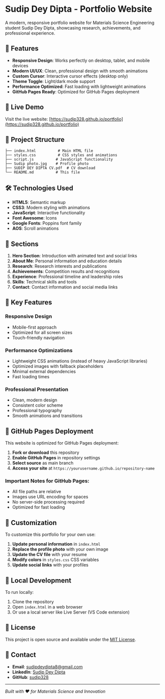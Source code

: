 # Sudip Dey Dipta - Portfolio Website

A modern, responsive portfolio website for Materials Science Engineering student Sudip Dey Dipta, showcasing research, achievements, and professional experience.

## 🌟 Features

- **Responsive Design**: Works perfectly on desktop, tablet, and mobile devices
- **Modern UI/UX**: Clean, professional design with smooth animations
- **Custom Cursor**: Interactive cursor effects (desktop only)
- **Theme Toggle**: Light/dark mode support
- **Performance Optimized**: Fast loading with lightweight animations
- **GitHub Pages Ready**: Optimized for GitHub Pages deployment

## 🚀 Live Demo

Visit the live website: [https://sudip328.github.io/portfolio](https://sudip328.github.io/portfolio)

## 📂 Project Structure

```
├── index.html          # Main HTML file
├── styles.css          # CSS styles and animations
├── script.js          # JavaScript functionality
├── Sudip photo.jpg    # Profile photo
├── SUDIP DEY DIPTA CV.pdf  # CV download
└── README.md          # This file
```

## 🛠️ Technologies Used

- **HTML5**: Semantic markup
- **CSS3**: Modern styling with animations
- **JavaScript**: Interactive functionality
- **Font Awesome**: Icons
- **Google Fonts**: Poppins font family
- **AOS**: Scroll animations

## 📱 Sections

1. **Hero Section**: Introduction with animated text and social links
2. **About Me**: Personal information and education details
3. **Research**: Research interests and publications
4. **Achievements**: Competition results and recognitions
5. **Experience**: Professional timeline and leadership roles
6. **Skills**: Technical skills and tools
7. **Contact**: Contact information and social media links

## 🎨 Key Features

### Responsive Design
- Mobile-first approach
- Optimized for all screen sizes
- Touch-friendly navigation

### Performance Optimizations
- Lightweight CSS animations (instead of heavy JavaScript libraries)
- Optimized images with fallback placeholders
- Minimal external dependencies
- Fast loading times

### Professional Presentation
- Clean, modern design
- Consistent color scheme
- Professional typography
- Smooth animations and transitions

## 🚀 GitHub Pages Deployment

This website is optimized for GitHub Pages deployment:

1. **Fork or download** this repository
2. **Enable GitHub Pages** in repository settings
3. **Select source** as main branch
4. **Access your site** at `https://yourusername.github.io/repository-name`

### Important Notes for GitHub Pages:
- All file paths are relative
- Images use URL encoding for spaces
- No server-side processing required
- Optimized for fast loading

## 📝 Customization

To customize this portfolio for your own use:

1. **Update personal information** in `index.html`
2. **Replace the profile photo** with your own image
3. **Update the CV file** with your resume
4. **Modify colors** in `styles.css` CSS variables
5. **Update social links** with your profiles

## 🔧 Local Development

To run locally:

1. Clone the repository
2. Open `index.html` in a web browser
3. Or use a local server like Live Server (VS Code extension)

## 📄 License

This project is open source and available under the [MIT License](LICENSE).

## 🤝 Contact

- **Email**: sudipdeydipta8@gmail.com
- **LinkedIn**: [Sudip Dey Dipta](https://www.linkedin.com/in/sudip-dey-dipta-650aa0204)
- **GitHub**: [sudip328](https://github.com/sudip328)

---

*Built with ❤️ for Materials Science and Innovation* 